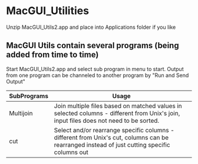 # MacGUI_Utilities

Unzip MacGUI_Utils2.app and place into Applications folder if you like

## MacGUI Utils contain several programs (being added from time to time)

Start MacGUI_Utils2.app and select sub program in menu to start. Output from one program can be channeled to another program by "Run and Send Output"

| SubPrograms | Usage 
--- | ---
| Multijoin | Join multiple files based on matched values in selected columns - different from Unix's join, input files does not need to be sorted.
| cut | Select and/or rearrange specific columns - different from Unix's cut, columns can be rearranged instead of just cutting specific columns out
